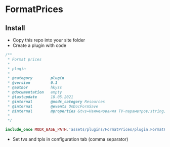 # FormatPrices

## Install
- Copy this repo into your site folder
- Create a plugin with code
```php
/**
 * Format prices
 *
 * plugin
 *
 * @category        plugin
 * @version         0.1
 * @author          hkyss
 * @documentation   empty
 * @lastupdate      18.05.2021
 * @internal    	@modx_category Resources
 * @internal    	@events OnDocFormSave
 * @internal    	@properties &tvs=Наименования TV-параметров;string;price &templates=Шаблоны;string;9
 *
 */

include_once MODX_BASE_PATH.'assets/plugins/FormatPrices/plugin.FormatPrices.php';
```
- Set tvs and tpls in configuration tab (comma separator)